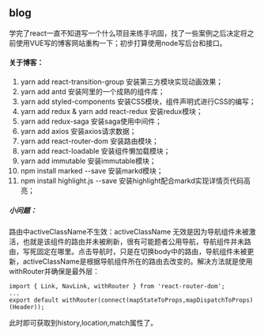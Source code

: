## blog

学完了react一直不知道写一个什么项目来练手巩固，找了一些案例之后决定将之前使用VUE写的博客网站重构一下；初步打算使用node写后台和接口。

#### 关于博客：

1. yarn add react-transition-group    安装第三方模块实现动画效果；
2. yarn add antd  安装阿里的一个成熟的组件库；
3. yarn add styled-components   安装CSS模块，组件声明式进行CSS的编写；
4. yarn add redux    &  yarn add react-redux  安装redux模块；
5. yarn add redux-saga   安装saga使用中间件；
6. yarn add axios   安装axios请求数据；
7. yarn add react-router-dom  安装路由模块；
8. yarn add react-loadable  安装组件懒加载模块；
9. yarn add immutable  安装immutable模块；
10. npm install marked --save  安装markd模块；
11. npm install highlight.js --save  安装highlight配合markd实现详情页代码高亮；

##### 小问题：

路由中activeClassName不生效：activeClassName 无效是因为导航组件未被激活，也就是该组件的路由并未被刷新，很有可能题者公用导航，导航组件并未路由，写死固定在哪里。点击导航时，只是在切换body中的路由，导航组件未被更新，activeClassName是根据导航组件所在的路由去改变的。解决方法就是使用withRouter并确保是最外层：

```
import { Link, NavLink, withRouter } from 'react-router-dom';
...
export default withRouter(connect(mapStateToProps,mapDispatchToProps)(Header));
```

此时即可获取到history,location,match属性了。